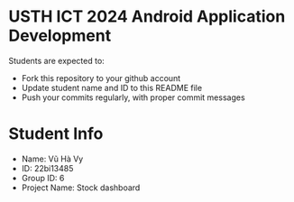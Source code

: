 USTH ICT 2024 Android Application Development
=====================================================

Students are expected to:

* Fork this repository to your github account
* Update student name and ID to this README file
* Push your commits regularly, with proper commit messages

Student Info
=======================

* Name: Vũ Hà Vy
* ID: 22bi13485
* Group ID: 6
* Project Name: Stock dashboard